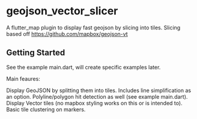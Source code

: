 # geojson_vector_slicer

A flutter_map plugin to display fast geojson by slicing into tiles.
Slicing based off https://github.com/mapbox/geojson-vt

## Getting Started

See the example main.dart, will create specific examples later. 

Main feaures:

Display GeoJSON by splitting them into tiles. Includes line simplification as an option.
Polyline/polygon hit detection as well (see example main.dart).
Display Vector tiles (no mapbox styling works on this or is intended to).
Basic tile clustering on markers.
